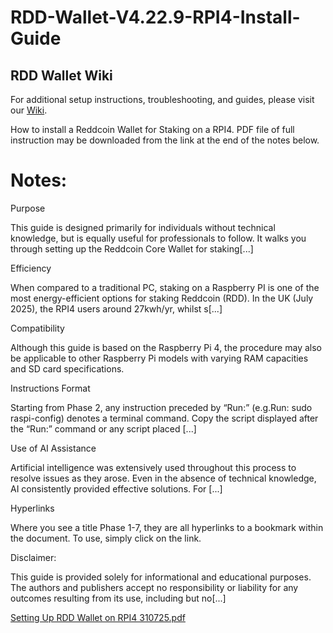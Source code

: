 # RDD-Wallet-V4.22.9-RPI4-Install-Guide

## RDD Wallet Wiki
For additional setup instructions, troubleshooting, and guides, please visit our [Wiki](https://github.com/Grahamgwc/RDD-Wallet-V4.22.9-RPI4-Install-Guide/wiki).

How to install a Reddcoin Wallet for Staking on a RPI4. PDF file of full instruction may be downloaded from the link at the end of the notes below.
# Notes:
Purpose

This guide is designed primarily for individuals without technical knowledge, but is equally useful for professionals to follow. It walks you through setting up the Reddcoin Core Wallet for staking[...]

Efficiency

When compared to a traditional PC, staking on a Raspberry PI is one of the most energy-efficient options for staking Reddcoin (RDD). In the UK (July 2025), the RPI4 users around 27kwh/yr, whilst s[...]

Compatibility

Although this guide is based on the Raspberry Pi 4, the procedure may also be applicable to other Raspberry Pi models with varying RAM capacities and SD card specifications.

Instructions Format

Starting from Phase 2, any instruction preceded by “Run:”  (e.g.Run: sudo raspi-config) denotes a terminal command. Copy the script displayed after the “Run:” command or any script placed [...]

Use of AI Assistance

Artificial intelligence was extensively used throughout this process to resolve issues as they arose. Even in the absence of technical knowledge, AI consistently provided effective solutions. For [...]

Hyperlinks

Where you see a title Phase 1-7, they are all hyperlinks to a bookmark within the document. To use, simply click on the link.

Disclaimer:

This guide is provided solely for informational and educational purposes. The authors and publishers accept no responsibility or liability for any outcomes resulting from its use, including but no[...]  

[Setting Up RDD Wallet on RPI4 310725.pdf](https://github.com/user-attachments/files/21528602/Setting.Up.RDD.Wallet.on.RPI4.310725.pdf)